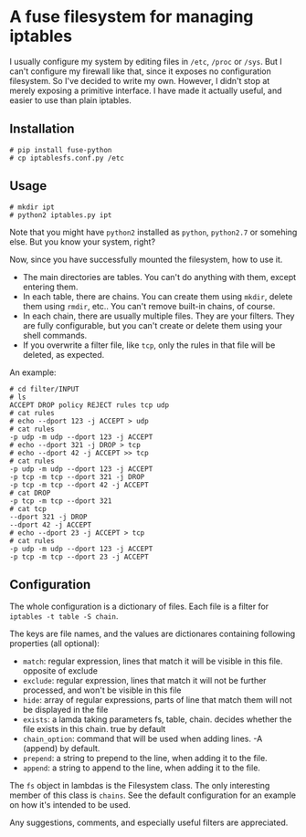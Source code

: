 A fuse filesystem for managing iptables
=======================================
I usually configure my system by editing files in `/etc`, `/proc` or `/sys`.
But I can't configure my firewall like that, since it exposes no configuration filesystem.
So I've decided to write my own. However, I didn't stop at merely exposing a primitive interface.
I have made it actually useful, and easier to use than plain iptables.

Installation
------------

    # pip install fuse-python
    # cp iptablesfs.conf.py /etc

Usage
-----

    # mkdir ipt
    # python2 iptables.py ipt

Note that you might have `python2` installed as `python`, `python2.7` or somehing else. But you know your system, right?

Now, since you have successfully mounted the filesystem, how to use it.

  * The main directories are tables. You can't do anything with them, except entering them.
  * In each table, there are chains. You can create them using `mkdir`, delete them using `rmdir`, etc.. You can't remove built-in chains, of course.
  * In each chain, there are usually multiple files. They are your filters. They are fully configurable, but you can't create or delete them using your shell commands.
  * If you overwrite a filter file, like `tcp`, only the rules in that file will be deleted, as expected.

An example:

    # cd filter/INPUT
    # ls
    ACCEPT DROP policy REJECT rules tcp udp
    # cat rules
    # echo --dport 123 -j ACCEPT > udp
    # cat rules
    -p udp -m udp --dport 123 -j ACCEPT
    # echo --dport 321 -j DROP > tcp
    # echo --dport 42 -j ACCEPT >> tcp
    # cat rules
    -p udp -m udp --dport 123 -j ACCEPT
    -p tcp -m tcp --dport 321 -j DROP
    -p tcp -m tcp --dport 42 -j ACCEPT
    # cat DROP
    -p tcp -m tcp --dport 321
    # cat tcp
    --dport 321 -j DROP
    --dport 42 -j ACCEPT
    # echo --dport 23 -j ACCEPT > tcp
    # cat rules
    -p udp -m udp --dport 123 -j ACCEPT
    -p tcp -m tcp --dport 23 -j ACCEPT

Configuration
-------------
The whole configuration is a dictionary of files. Each file is a filter for `iptables -t table -S chain`.

The keys are file names, and the values are dictionares containing following properties (all optional):

  * `match`: regular expression, lines that match it will be visible in this file. opposite of exclude
  * `exclude`: regular expression, lines that match it will not be further processed, and won't be visible in this file
  * `hide`: array of regular expressions, parts of line that match them will not be displayed in the file
  * `exists`: a lamda taking parameters fs, table, chain. decides whether the file exists in this chain. true by default
  * `chain_option`: command that will be used when adding lines. -A (append) by default.
  * `prepend`: a string to prepend to the line, when adding it to the file.
  * `append`: a string to append to the line, when adding it to the file.

The `fs` object in lambdas is the Filesystem class. The only interesting member of this class is `chains`. See the default configuration for an example on how it's intended to be used.

Any suggestions, comments, and especially useful filters are appreciated.
